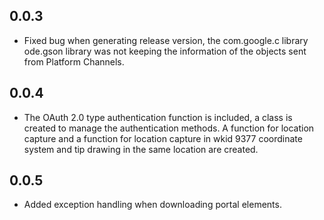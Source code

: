 ## 0.0.3

* Fixed bug when generating release version, the com.google.c library ode.gson library was not keeping the information of the objects sent from Platform Channels.

## 0.0.4

* The OAuth 2.0 type authentication function is included, a class is created to manage the authentication methods. A function for location capture and a function for location capture in wkid 9377 coordinate system and tip drawing in the same location are created.

## 0.0.5

* Added exception handling when downloading portal elements.